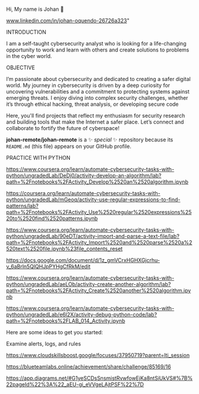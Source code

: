 Hi, My name is Johan 👋

www.linkedin.com/in/johan-oquendo-26726a323"


INTRODUCTION

I am a self-taught cybersecurity analyst who is looking for a life-changing opportunity to work and learn with others and create solutions to problems
in the cyber world. 

OBJECTIVE

I’m passionate about cybersecurity and dedicated to creating a safer digital world. My journey in cybersecurity is driven by a deep curiosity for uncovering vulnerabilities and a commitment to protecting systems against emerging threats. I enjoy diving into complex security challenges, whether it’s through ethical hacking, threat analysis, or developing secure code

Here, you'll find projects that reflect my enthusiasm for security research and building tools that make the Internet a safer place. Let’s connect and collaborate to fortify the future of cyberspace!


**johan-remote/johan-remote** is a ✨ _special_ ✨ repository because its `README.md` (this file) appears on your GitHub profile.


PRACTICE WITH PYTHON


https://www.coursera.org/learn/automate-cybersecurity-tasks-with-python/ungradedLab/DeDj0/activity-develop-an-algorithm/lab?path=%2Fnotebooks%2FActivity_Develop%2520an%2520algorithm.ipynb

https://coursera.org/learn/automate-cybersecurity-tasks-with-python/ungradedLab/mGeoq/activity-use-regular-expressions-to-find-patterns/lab?path=%2Fnotebooks%2FActivity_Use%2520regular%2520expressions%2520to%2520find%2520patterns.ipynb

https://www.coursera.org/learn/automate-cybersecurity-tasks-with-python/ungradedLab/90eDT/activity-import-and-parse-a-text-file/lab?path=%2Fnotebooks%2FActivity_Import%2520and%2520parse%2520a%2520text%2520file.ipynb%23file_contents_reset

https://docs.google.com/document/d/1z_gmVCrxHGHXGjcrhu-v_6aBrln5QlQHJpPYHgCfRkM/edit 

https://www.coursera.org/learn/automate-cybersecurity-tasks-with-python/ungradedLab/aeLOb/activity-create-another-algorithm/lab?path=%2Fnotebooks%2FActivity_Create%2520another%2520algorithm.ipynb

https://www.coursera.org/learn/automate-cybersecurity-tasks-with-python/ungradedLab/e6l2X/activity-debug-python-code/lab?path=%2Fnotebooks%2FLAB_014_Activity.ipynb 

Here are some ideas to get you started:

Examine alerts, logs, and rules


https://www.cloudskillsboost.google/focuses/37950719?parent=lti_session 



https://blueteamlabs.online/achievement/share/challenge/85169/16 


https://app.diagrams.net/#G1yeSCDsSnsmistRvwfowEjKa8ntSiUkVS#%7B%22pageId%22%3A%22_aEU-gi_eVVgeLAjtPSF%22%7D


